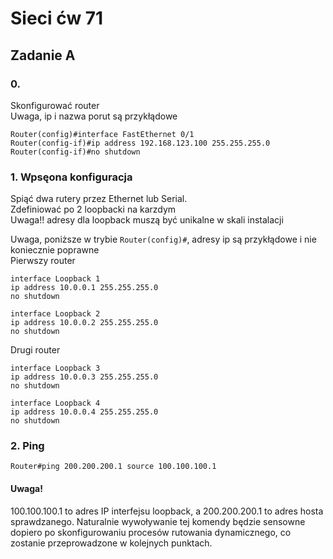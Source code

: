 # Sieci ćw 71
## Zadanie A

### 0.
Skonfigurować router<br>
Uwaga, ip i nazwa porut są przykłądowe
```
Router(config)#interface FastEthernet 0/1 
Router(config-if)#ip address 192.168.123.100 255.255.255.0
Router(config-if)#no shutdown 
```

### 1. Wpsęona konfiguracja
Spiąć dwa rutery przez Ethernet lub Serial. <br>
Zdefiniować po 2 loopbacki na karzdym <br>
Uwaga!! adresy dla loopback muszą być unikalne w skali instalacji<br>

Uwaga, poniższe w trybie ```Router(config)#```, adresy ip są przykłądowe i nie koniecznie poprawne <br>
Pierwszy router
```
interface Loopback 1
ip address 10.0.0.1 255.255.255.0
no shutdown 

interface Loopback 2
ip address 10.0.0.2 255.255.255.0
no shutdown 
```

Drugi router

```
interface Loopback 3
ip address 10.0.0.3 255.255.255.0
no shutdown 

interface Loopback 4
ip address 10.0.0.4 255.255.255.0
no shutdown 
```

### 2. Ping
```
Router#ping 200.200.200.1 source 100.100.100.1 
```
#### Uwaga! 
 100.100.100.1 to adres IP interfejsu loopback, a 200.200.200.1 to adres hosta sprawdzanego. Naturalnie wywoływanie tej komendy będzie sensowne dopiero po skonfigurowaniu procesów rutowania dynamicznego, co zostanie przeprowadzone w kolejnych punktach. 